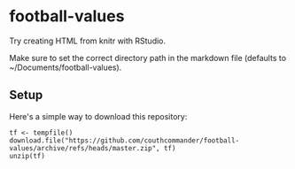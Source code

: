 football-values
===============

Try creating HTML from knitr with RStudio.

Make sure to set the correct directory path in the markdown file (defaults to ~/Documents/football-values).

## Setup

Here's a simple way to download this repository:

```
tf <- tempfile()
download.file("https://github.com/couthcommander/football-values/archive/refs/heads/master.zip", tf)
unzip(tf)
```
